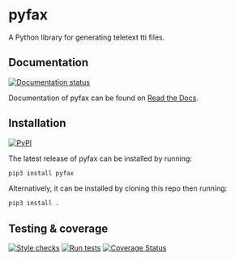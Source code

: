 # pyfax
A Python library for generating teletext tti files.

## Documentation 
[![Documentation status](https://readthedocs.org/projects/pyfax/badge/?version=latest)](https://pyfax.readthedocs.io/en/latest/?badge=latest)

Documentation of pyfax can be found on [Read the Docs](https://pyfax.readthedocs.io/en/latest/).

## Installation
[![PyPI](https://img.shields.io/pypi/v/pyfax?color=blue&label=PyPI&logo=pypi&logoColor=white)](https://pypi.org/project/pyfax/)

The latest release of pyfax can be installed by running:

```bash
pip3 install pyfax
```

Alternatively, it can be installed by cloning this repo then running:

```bash
pip3 install .
```

## Testing & coverage
[![Style checks](https://github.com/mscroggs/pyfax/actions/workflows/style-checks.yml/badge.svg)](https://github.com/mscroggs/pyfax/actions)
[![Run tests](https://github.com/mscroggs/pyfax/actions/workflows/run-tests.yml/badge.svg)](https://github.com/mscroggs/pyfax/actions)
[![Coverage Status](https://coveralls.io/repos/github/mscroggs/pyfax/badge.svg?branch=main)](https://coveralls.io/github/mscroggs/pyfax?branch=main)
